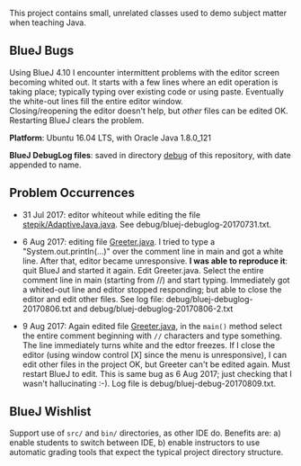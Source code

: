 This project contains small, unrelated classes used
to demo subject matter when teaching Java.

## BlueJ Bugs

Using BlueJ 4.10 I encounter intermittent problems with 
the editor screen becoming whited out.  It starts with
a few lines where an edit operation is taking place;
typically typing over existing code or using paste.
Eventually the white-out lines fill the entire editor window.  
Closing/reopening the editor doesn't help, but *other* files can be edited OK.
Restarting BlueJ clears the problem. 

**Platform**: Ubuntu 16.04 LTS, with Oracle Java 1.8.0_121

**BlueJ DebugLog files**: saved in directory [debug](debug) of this repository, with date appended to name.

## Problem Occurrences

* 31 Jul 2017: editor whiteout while editing the file [stepik/AdaptiveJava.java](stepik/AdaptiveJava.java). See debug/bluej-debuglog-20170731.txt.

* 6 Aug 2017: editing file [Greeter.java](Greeter.java). I tried to type a "System.out.println(...)" over the comment line in main and got a white line. After that, editor became unresponsive.  **I was able to reproduce it**: quit BlueJ and started it again. Edit Greeter.java. Select the entire comment line in main (starting from //) and start typing. Immediately got a whited-out line and editor stopped responding; but able to close the editor and edit other files.
    See log file: debug/bluej-debuglog-20170806.txt and debug/bluej-debuglog-20170806-2.txt  
* 9 Aug 2017: Again edited file [Greeter.java](Greeter.java), in the `main()` method select the entire comment beginning with `//` characters and type something.  The line immediately turns white and the edtor freezes. If I close the editor (using window control [X] since the menu is unresponsive), I can edit other files in the project OK, but Greeter can't be edited again. Must restart BlueJ to edit. This is same bug as 6 Aug 2017; just checking that I wasn't hallucinating :-). Log file is debug/bluej-debug-20170809.txt.

## BlueJ Wishlist

Support use of `src/` and `bin/` directories, as other IDE do.
Benefits are: a) enable students to switch between IDE,
b) enable instructors to use automatic grading tools that
expect the typical project directory structure.


